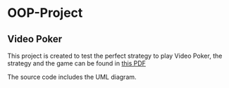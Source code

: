 # OOP-Project
<H2> Video Poker </H2>
This project is created to test the perfect strategy to play Video Poker, the strategy and the game can be found in <a href=https://github.com/NuclearMonk/POO-Project/blob/master/Resources/projecto-poo2122.pdf> this PDF </a>

The source code includes the UML diagram.

